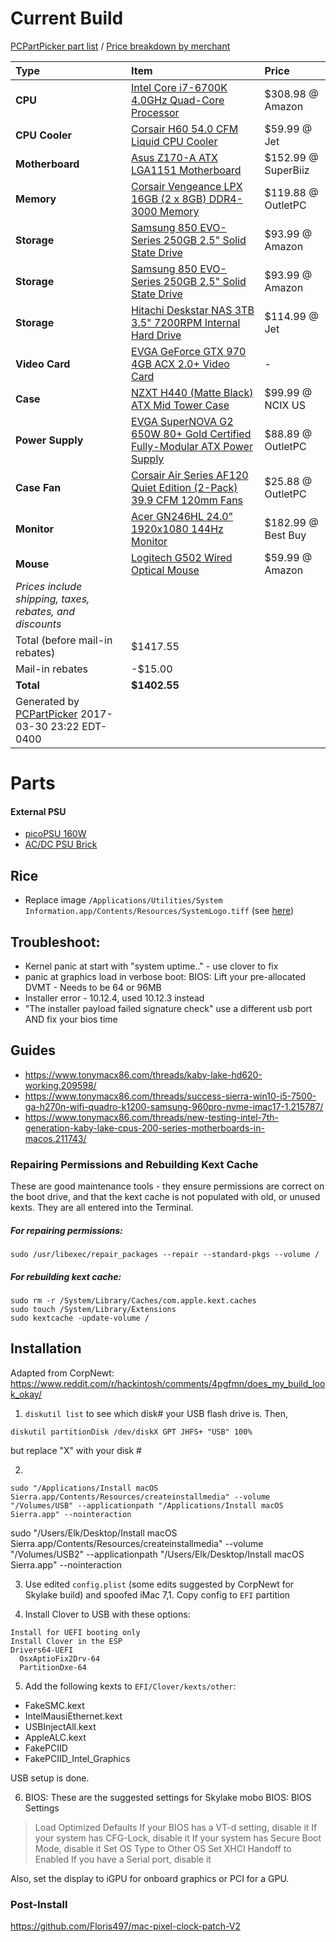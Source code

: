 # Current Build

[PCPartPicker part list](https://pcpartpicker.com/list/RKCbZ8) / [Price breakdown by merchant](https://pcpartpicker.com/list/RKCbZ8/by_merchant/)

Type|Item|Price
:----|:----|:----
**CPU** | [Intel Core i7-6700K 4.0GHz Quad-Core Processor](https://pcpartpicker.com/product/tdmxFT/intel-cpu-bx80662i76700k) | $308.98 @ Amazon
**CPU Cooler** | [Corsair H60 54.0 CFM Liquid CPU Cooler](https://pcpartpicker.com/product/Vwdqqs/corsair-cpu-cooler-h60cw9060007ww) | $59.99 @ Jet
**Motherboard** | [Asus Z170-A ATX LGA1151 Motherboard](https://pcpartpicker.com/product/Q9Gj4D/asus-motherboard-z170a) | $152.99 @ SuperBiiz
**Memory** | [Corsair Vengeance LPX 16GB (2 x 8GB) DDR4-3000 Memory](https://pcpartpicker.com/product/2skwrH/corsair-memory-cmk16gx4m2b3000c15r) | $119.88 @ OutletPC
**Storage** | [Samsung 850 EVO-Series 250GB 2.5" Solid State Drive](https://pcpartpicker.com/product/3kL7YJ/samsung-internal-hard-drive-mz75e250bam) | $93.99 @ Amazon
**Storage** | [Samsung 850 EVO-Series 250GB 2.5" Solid State Drive](https://pcpartpicker.com/product/3kL7YJ/samsung-internal-hard-drive-mz75e250bam) | $93.99 @ Amazon
**Storage** | [Hitachi Deskstar NAS 3TB 3.5" 7200RPM Internal Hard Drive](https://pcpartpicker.com/product/TP2kcf/hitachi-internal-hard-drive-0s03660) | $114.99 @ Jet
**Video Card** | [EVGA GeForce GTX 970 4GB ACX 2.0+ Video Card](https://pcpartpicker.com/product/Gn7CmG/evga-video-card-04gp43973kr) |-
**Case** | [NZXT H440 (Matte Black) ATX Mid Tower Case](https://pcpartpicker.com/product/q4dFf7/nzxt-case-cah442wm8) | $99.99 @ NCIX US
**Power Supply** | [EVGA SuperNOVA G2 650W 80+ Gold Certified Fully-Modular ATX Power Supply](https://pcpartpicker.com/product/9q4NnQ/evga-power-supply-220g20650y1) | $88.89 @ OutletPC
**Case Fan** | [Corsair Air Series AF120 Quiet Edition (2-Pack) 39.9 CFM  120mm Fans](https://pcpartpicker.com/product/hbbp99/corsair-case-fan-co9050002ww) | $25.88 @ OutletPC
**Monitor** | [Acer GN246HL 24.0" 1920x1080 144Hz Monitor](https://pcpartpicker.com/product/PmyFf7/acer-monitor-umfg6aab01) | $182.99 @ Best Buy
**Mouse** | [Logitech G502 Wired Optical Mouse](https://pcpartpicker.com/product/kJM323/logitech-mouse-910004615) | $59.99 @ Amazon
 | *Prices include shipping, taxes, rebates, and discounts* |
 | Total (before mail-in rebates) | $1417.55
 | Mail-in rebates | -$15.00
 | **Total** | **$1402.55**
 | Generated by [PCPartPicker](http://pcpartpicker.com) 2017-03-30 23:22 EDT-0400 |


# Parts

#### External PSU
- [picoPSU 160W](https://www.amazon.com/Mini-Box-picoPSU-160-XT-Power-Mini-ITX-Supply/dp/B005TWE6B8/ref=as_li_ss_tl?ie=UTF8&psc=1&redirect=true&ref_=oh_aui_detailpage_o03_s01&linkCode=sl1&tag=that0d-20&linkId=82c5bc9df0cebe5121176577285cec54)
- [AC/DC PSU Brick](https://www.amazon.com/Switching-Supply-110-240vAC-PicoPSU-Compatible/dp/B007XVE11S/ref=as_li_ss_tl?ie=UTF8&psc=1&redirect=true&ref_=oh_aui_detailpage_o02_s00&linkCode=sl1&tag=that0d-20&linkId=bf30ecf51a19420c449c8b85e035a6ac)


## Rice
- Replace image `/Applications/Utilities/System Information.app/Contents/Resources/SystemLogo.tiff` (see [here](http://www.idownloadblog.com/2017/01/13/how-to-modify-about-this-mac-hackintosh/))




## Troubleshoot:
- Kernel panic at start with "system uptime.."  - use clover to fix
- panic at graphics load in verbose boot: BIOS: Lift your pre-allocated DVMT - Needs to be 64 or 96MB
- Installer error - 10.12.4, used 10.12.3 instead
- "The installer payload failed signature check" use a different usb port AND fix your bios time

## Guides
- https://www.tonymacx86.com/threads/kaby-lake-hd620-working.209598/
- https://www.tonymacx86.com/threads/success-sierra-win10-i5-7500-ga-h270n-wifi-quadro-k1200-samsung-960pro-nvme-imac17-1.215787/
- https://www.tonymacx86.com/threads/new-testing-intel-7th-generation-kaby-lake-cpus-200-series-motherboards-in-macos.211743/

### Repairing Permissions and Rebuilding Kext Cache
These are good maintenance tools - they ensure permissions are correct on the boot drive, and that the kext cache is not populated with old, or unused kexts. They are all entered into the Terminal.
##### For repairing permissions:
```
sudo /usr/libexec/repair_packages --repair --standard-pkgs --volume /
```

##### For rebuilding kext cache:
```
sudo rm -r /System/Library/Caches/com.apple.kext.caches
sudo touch /System/Library/Extensions
sudo kextcache -update-volume /
```

## Installation
Adapted from CorpNewt: https://www.reddit.com/r/hackintosh/comments/4pgfmn/does_my_build_look_okay/

1. `diskutil list` to see which disk# your USB flash drive is. Then,

```
diskutil partitionDisk /dev/diskX GPT JHFS+ "USB" 100%
```

but replace "X" with your disk #

2.
```
sudo "/Applications/Install macOS Sierra.app/Contents/Resources/createinstallmedia" --volume "/Volumes/USB" --applicationpath "/Applications/Install macOS Sierra.app" --nointeraction
```

sudo "/Users/Elk/Desktop/Install macOS Sierra.app/Contents/Resources/createinstallmedia" --volume "/Volumes/USB2" --applicationpath "/Users/Elk/Desktop/Install macOS Sierra.app" --nointeraction

3. Use edited `config.plist` (some edits suggested by CorpNewt for Skylake build) and spoofed iMac 7,1. Copy config to `EFI` partition

4. Install Clover to USB with these options:
```
Install for UEFI booting only
Install Clover in the ESP
Drivers64-UEFI
  OsxAptioFix2Drv-64
  PartitionDxe-64
```

5. Add the following kexts to `EFI/Clover/kexts/other`:
- FakeSMC.kext
- IntelMausiEthernet.kext
- USBInjectAll.kext
- AppleALC.kext
- FakePCIID
- FakePCIID_Intel_Graphics

USB setup is done.

6. BIOS: These are the suggested settings for Skylake mobo BIOS:
BIOS Settings
>Load Optimized Defaults
>If your BIOS has a VT-d setting, disable it
>If your system has CFG-Lock, disable it
>If your system has Secure Boot Mode, disable it
>Set OS Type to Other OS
>Set XHCI Handoff to Enabled
>If you have a Serial port, disable it

Also, set the display to iGPU for onboard graphics or PCI for a GPU.


### Post-Install
https://github.com/Floris497/mac-pixel-clock-patch-V2
